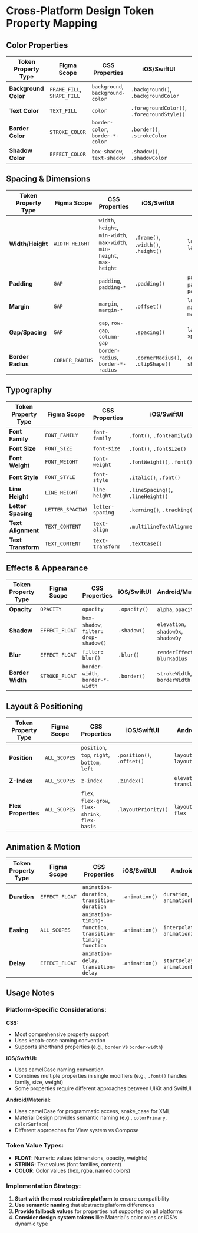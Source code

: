 # Cross-Platform Design Token Property Mapping

## Color Properties

| Token Property Type | Figma Scope | CSS Properties | iOS/SwiftUI | Android/Material |
|------------|-------------|----------------|-------------|-------------------|
| **Background Color** | `FRAME_FILL`, `SHAPE_FILL` | `background`, `background-color` | `.background()`, `.backgroundColor` | `background`, `colorBackground` |
| **Text Color** | `TEXT_FILL` | `color` | `.foregroundColor()`, `.foregroundStyle()` | `textColor`, `colorOnSurface` |
| **Border Color** | `STROKE_COLOR` | `border-color`, `border-*-color` | `.border()`, `.strokeColor` | `strokeColor`, `colorOutline` |
| **Shadow Color** | `EFFECT_COLOR` | `box-shadow`, `text-shadow` | `.shadow()`, `.shadowColor` | `shadowColor`, `elevation` |

## Spacing & Dimensions

| Token Property Type | Figma Scope | CSS Properties | iOS/SwiftUI | Android/Material |
|------------|-------------|----------------|-------------|-------------------|
| **Width/Height** | `WIDTH_HEIGHT` | `width`, `height`, `min-width`, `max-width`, `min-height`, `max-height` | `.frame()`, `.width()`, `.height()` | `layout_width`, `layout_height` |
| **Padding** | `GAP` | `padding`, `padding-*` | `.padding()` | `padding`, `paddingStart`, `paddingEnd` |
| **Margin** | `GAP` | `margin`, `margin-*` | `.offset()` | `layout_margin`, `marginStart`, `marginEnd` |
| **Gap/Spacing** | `GAP` | `gap`, `row-gap`, `column-gap` | `.spacing()` | `layout_spaceBetween`, `space` |
| **Border Radius** | `CORNER_RADIUS` | `border-radius`, `border-*-radius` | `.cornerRadius()`, `.clipShape()` | `cornerRadius`, `shapeAppearance` |

## Typography

| Token Property Type | Figma Scope | CSS Properties | iOS/SwiftUI | Android/Material |
|------------|-------------|----------------|-------------|-------------------|
| **Font Family** | `FONT_FAMILY` | `font-family` | `.font()`, `.fontFamily()` | `fontFamily`, `typeface` |
| **Font Size** | `FONT_SIZE` | `font-size` | `.font()`, `.fontSize()` | `textSize`, `fontSize` |
| **Font Weight** | `FONT_WEIGHT` | `font-weight` | `.fontWeight()`, `.font()` | `textStyle`, `fontWeight` |
| **Font Style** | `FONT_STYLE` | `font-style` | `.italic()`, `.font()` | `textStyle`, `fontStyle` |
| **Line Height** | `LINE_HEIGHT` | `line-height` | `.lineSpacing()`, `.lineHeight()` | `lineHeight`, `lineSpacingMultiplier` |
| **Letter Spacing** | `LETTER_SPACING` | `letter-spacing` | `.kerning()`, `.tracking()` | `letterSpacing`, `textLetterSpacing` |
| **Text Alignment** | `TEXT_CONTENT` | `text-align` | `.multilineTextAlignment()` | `textAlignment`, `gravity` |
| **Text Transform** | `TEXT_CONTENT` | `text-transform` | `.textCase()` | `textAllCaps`, `textTransform` |

## Effects & Appearance

| Token Property Type | Figma Scope | CSS Properties | iOS/SwiftUI | Android/Material |
|------------|-------------|----------------|-------------|-------------------|
| **Opacity** | `OPACITY` | `opacity` | `.opacity()` | `alpha`, `opacity` |
| **Shadow** | `EFFECT_FLOAT` | `box-shadow`, `filter: drop-shadow()` | `.shadow()` | `elevation`, `shadowDx`, `shadowDy` |
| **Blur** | `EFFECT_FLOAT` | `filter: blur()` | `.blur()` | `renderEffect`, `blurRadius` |
| **Border Width** | `STROKE_FLOAT` | `border-width`, `border-*-width` | `.border()` | `strokeWidth`, `borderWidth` |

## Layout & Positioning

| Token Property Type | Figma Scope | CSS Properties | iOS/SwiftUI | Android/Material |
|------------|-------------|----------------|-------------|-------------------|
| **Position** | `ALL_SCOPES` | `position`, `top`, `right`, `bottom`, `left` | `.position()`, `.offset()` | `layout_marginTop`, `layout_marginStart` |
| **Z-Index** | `ALL_SCOPES` | `z-index` | `.zIndex()` | `elevation`, `translationZ` |
| **Flex Properties** | `ALL_SCOPES` | `flex`, `flex-grow`, `flex-shrink`, `flex-basis` | `.layoutPriority()` | `layout_weight`, `flex` |

## Animation & Motion

| Token Property Type | Figma Scope | CSS Properties | iOS/SwiftUI | Android/Material |
|------------|-------------|----------------|-------------|-------------------|
| **Duration** | `EFFECT_FLOAT` | `animation-duration`, `transition-duration` | `.animation()` | `duration`, `animationDuration` |
| **Easing** | `ALL_SCOPES` | `animation-timing-function`, `transition-timing-function` | `.animation()` | `interpolator`, `animationInterpolator` |
| **Delay** | `EFFECT_FLOAT` | `animation-delay`, `transition-delay` | `.animation()` | `startDelay`, `animationDelay` |

## Usage Notes

### Platform-Specific Considerations:

**CSS:**
- Most comprehensive property support
- Uses kebab-case naming convention
- Supports shorthand properties (e.g., `border` vs `border-width`)

**iOS/SwiftUI:**
- Uses camelCase naming convention
- Combines multiple properties in single modifiers (e.g., `.font()` handles family, size, weight)
- Some properties require different approaches between UIKit and SwiftUI

**Android/Material:**
- Uses camelCase for programmatic access, snake_case for XML
- Material Design provides semantic naming (e.g., `colorPrimary`, `colorSurface`)
- Different approaches for View system vs Compose

### Token Value Types:

- **FLOAT**: Numeric values (dimensions, opacity, weights)
- **STRING**: Text values (font families, content)
- **COLOR**: Color values (hex, rgba, named colors)

### Implementation Strategy:

1. **Start with the most restrictive platform** to ensure compatibility
2. **Use semantic naming** that abstracts platform differences
3. **Provide fallback values** for properties not supported on all platforms
4. **Consider design system tokens** like Material's color roles or iOS's dynamic type